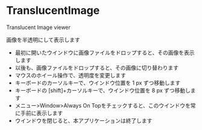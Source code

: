 # TranslucentImage

Translucent Image viewer

画像を半透明にして表示します

- 最初に開いたウインドウに画像ファイルをドロップすると、その画像を表示します
- 以後も、画像ファイルをドロップすると、その画像に切り替わります
- マウスのホイール操作で、透明度を変更します
- キーボードのカーソルキーで、ウインドウ位置を 1 px ずつ移動します
- キーボードの [shift]+カーソルキーで、ウインドウ位置を 8 px ずつ移動します
- メニュー>Window>Always On Topをチェックすると、このウインドウを常に手前に表示します
- ウインドウを閉じると、本アプリケーションは終了します
